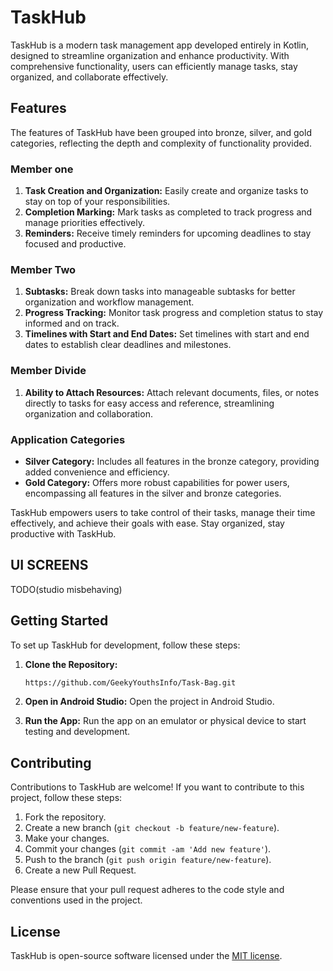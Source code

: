 # TaskHub

TaskHub is a modern task management app developed entirely in Kotlin, designed to streamline organization and enhance productivity. With comprehensive functionality, users can efficiently manage tasks, stay organized, and collaborate effectively.

## Features

The features of TaskHub have been grouped into bronze, silver, and gold categories, reflecting the depth and complexity of functionality provided.

### Member one

1. **Task Creation and Organization:** Easily create and organize tasks to stay on top of your responsibilities.
2. **Completion Marking:** Mark tasks as completed to track progress and manage priorities effectively.
3. **Reminders:** Receive timely reminders for upcoming deadlines to stay focused and productive.

### Member Two

1. **Subtasks:** Break down tasks into manageable subtasks for better organization and workflow management.
2. **Progress Tracking:** Monitor task progress and completion status to stay informed and on track.
3. **Timelines with Start and End Dates:** Set timelines with start and end dates to establish clear deadlines and milestones.

### Member Divide

1. **Ability to Attach Resources:** Attach relevant documents, files, or notes directly to tasks for easy access and reference, streamlining organization and collaboration.

### Application Categories

- **Silver Category:** Includes all features in the bronze category, providing added convenience and efficiency.
- **Gold Category:** Offers more robust capabilities for power users, encompassing all features in the silver and bronze categories.

TaskHub empowers users to take control of their tasks, manage their time effectively, and achieve their goals with ease. Stay organized, stay productive with TaskHub.

## UI SCREENS
TODO(studio misbehaving)

## Getting Started

To set up TaskHub for development, follow these steps:

1. **Clone the Repository:**
   ```bash
   https://github.com/GeekyYouthsInfo/Task-Bag.git
   ```

2. **Open in Android Studio:**
   Open the project in Android Studio.

3. **Run the App:**
   Run the app on an emulator or physical device to start testing and development.

## Contributing

Contributions to TaskHub are welcome! If you want to contribute to this project, follow these steps:

1. Fork the repository.
2. Create a new branch (`git checkout -b feature/new-feature`).
3. Make your changes.
4. Commit your changes (`git commit -am 'Add new feature'`).
5. Push to the branch (`git push origin feature/new-feature`).
6. Create a new Pull Request.

Please ensure that your pull request adheres to the code style and conventions used in the project.

## License

TaskHub is open-source software licensed under the [MIT license](LICENSE).
